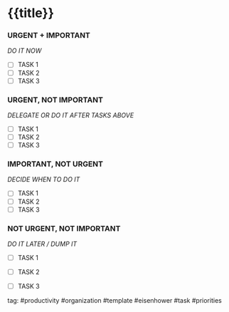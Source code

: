 # {{title}}

### URGENT + IMPORTANT
*DO IT NOW*
- [ ] TASK 1
- [ ] TASK 2
- [ ] TASK 3

### URGENT, NOT IMPORTANT
*DELEGATE OR DO IT AFTER TASKS ABOVE*
- [ ] TASK 1
- [ ] TASK 2
- [ ] TASK 3

### IMPORTANT, NOT URGENT
*DECIDE WHEN TO DO IT*
- [ ] TASK 1
- [ ] TASK 2
- [ ] TASK 3

### NOT URGENT, NOT IMPORTANT
*DO IT LATER / DUMP IT*
- [ ] TASK 1
- [ ] TASK 2
- [ ] TASK 3


tag: #productivity #organization #template #eisenhower #task #priorities